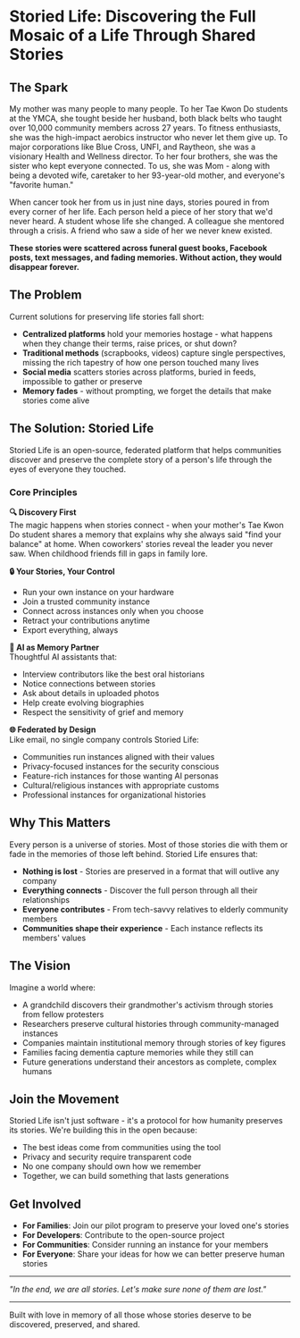 # Storied Life: Discovering the Full Mosaic of a Life Through Shared Stories

## The Spark

My mother was many people to many people. To her Tae Kwon Do students at the YMCA, she tought beside her husband, both black belts who taught over 10,000 community members across 27 years. To fitness enthusiasts, she was the high-impact aerobics instructor who never let them give up. To major corporations like Blue Cross, UNFI, and Raytheon, she was a visionary Health and Wellness director. To her four brothers, she was the sister who kept everyone connected. To us, she was Mom - along with being a devoted wife, caretaker to her 93-year-old mother, and everyone's "favorite human."

When cancer took her from us in just nine days, stories poured in from every corner of her life. Each person held a piece of her story that we'd never heard. A student whose life she changed. A colleague she mentored through a crisis. A friend who saw a side of her we never knew existed.

**These stories were scattered across funeral guest books, Facebook posts, text messages, and fading memories. Without action, they would disappear forever.**

## The Problem

Current solutions for preserving life stories fall short:
- **Centralized platforms** hold your memories hostage - what happens when they change their terms, raise prices, or shut down?
- **Traditional methods** (scrapbooks, videos) capture single perspectives, missing the rich tapestry of how one person touched many lives
- **Social media** scatters stories across platforms, buried in feeds, impossible to gather or preserve
- **Memory fades** - without prompting, we forget the details that make stories come alive

## The Solution: Storied Life

Storied Life is an open-source, federated platform that helps communities discover and preserve the complete story of a person's life through the eyes of everyone they touched.

### Core Principles

**🔍 Discovery First**  
The magic happens when stories connect - when your mother's Tae Kwon Do student shares a memory that explains why she always said "find your balance" at home. When coworkers' stories reveal the leader you never saw. When childhood friends fill in gaps in family lore.

**🔒 Your Stories, Your Control**  
- Run your own instance on your hardware
- Join a trusted community instance
- Connect across instances only when you choose
- Retract your contributions anytime
- Export everything, always

**🤖 AI as Memory Partner**  
Thoughtful AI assistants that:
- Interview contributors like the best oral historians
- Notice connections between stories
- Ask about details in uploaded photos
- Help create evolving biographies
- Respect the sensitivity of grief and memory

**🌐 Federated by Design**  
Like email, no single company controls Storied Life:
- Communities run instances aligned with their values
- Privacy-focused instances for the security conscious
- Feature-rich instances for those wanting AI personas
- Cultural/religious instances with appropriate customs
- Professional instances for organizational histories

## Why This Matters

Every person is a universe of stories. Most of those stories die with them or fade in the memories of those left behind. Storied Life ensures that:

- **Nothing is lost** - Stories are preserved in a format that will outlive any company
- **Everything connects** - Discover the full person through all their relationships
- **Everyone contributes** - From tech-savvy relatives to elderly community members
- **Communities shape their experience** - Each instance reflects its members' values

## The Vision

Imagine a world where:
- A grandchild discovers their grandmother's activism through stories from fellow protesters
- Researchers preserve cultural histories through community-managed instances
- Companies maintain institutional memory through stories of key figures
- Families facing dementia capture memories while they still can
- Future generations understand their ancestors as complete, complex humans

## Join the Movement

Storied Life isn't just software - it's a protocol for how humanity preserves its stories. We're building this in the open because:
- The best ideas come from communities using the tool
- Privacy and security require transparent code
- No one company should own how we remember
- Together, we can build something that lasts generations

## Get Involved

- **For Families**: Join our pilot program to preserve your loved one's stories
- **For Developers**: Contribute to the open-source project
- **For Communities**: Consider running an instance for your members
- **For Everyone**: Share your ideas for how we can better preserve human stories

---

*"In the end, we are all stories. Let's make sure none of them are lost."*

---

Built with love in memory of all those whose stories deserve to be discovered, preserved, and shared.

